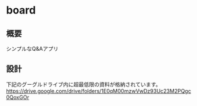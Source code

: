 # board

## 概要
シンプルなQ&Aアプリ

## 設計
下記のグーグルドライブ内に超最低限の資料が格納されています。
https://drive.google.com/drive/folders/1E0qM00mzwVwDz93Uc23M2PQgc0QoxGOr
